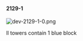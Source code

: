 #### 2129-1
![dev-2129-1-0.png](https://github.com/lil-lab/nlvr/raw/master/nlvr/dev/images/0/dev-2129-1-0.png "dev-2129-1-0.png")

ll towers contain 1 blue block